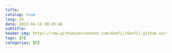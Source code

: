 ```yaml
---
title: 
catalog: true
lang: zh
date: 2022-04-14 00:29:46
subtitle: 
header-img: https://raw.githubusercontent.com/Gnefil/Gnefil.github.io/src/img/post_images/intro_r.jpg
tags: [R]
categories: [R]
---
```

